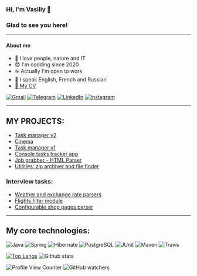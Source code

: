 ### Hi, I'm Vasiliy 👋
###
### Glad to see you here!
-------
#### About me

* 💛 I love people, nature and IT
* 😍 I'm codding since 2020
* :coffee: Actually I'm open to work
* :speech_balloon: I speak English, French and Russian 
* [:page_facing_up: My CV](https://krasobas.github.io/CV/)

[![Gmail](https://img.shields.io/badge/Gmail-D14836?style=for-the-badge&logo=gmail&logoColor=white)](mailto:vasiliy.krasov@gmail.com)
[![Telegram](https://img.shields.io/badge/Telegram-2CA5E0?style=for-the-badge&logo=telegram&logoColor=white)](https://www.t.me/krasobas)
[![LinkedIn](https://img.shields.io/badge/linkedin-%230077B5.svg?style=for-the-badge&logo=linkedin&logoColor=white)](https://www.linkedin.com/in/krasobas/)
[![Instagram](https://img.shields.io/badge/vsl.krsv-%23E4405F.svg?style=for-the-badge&logo=Instagram&logoColor=white)](https://www.instagram.com/vsl.krsv/)

-----
## MY PROJECTS:
- [Task manager v2](https://github.com/Krasobas/job4j_todo)
- [Cinema](https://github.com/Krasobas/job4j_cinema)
- [Task manager v1](https://github.com/Krasobas/taskmen)
- [Console tasks tracker app](https://github.com/Krasobas/job4j_tracker_app)
- [Job grabber - HTML Parser](https://github.com/Krasobas/job4j_grabber)
- [Utilities: zip archiver and file finder](https://github.com/Krasobas/job4j_utilities)

### Interview tasks:
- [Weather and exchange rate parsers](https://github.com/Krasobas/teamidea_krasov)
-  [Flights filter module](https://github.com/Krasobas/gridnine_krasov)
- [Configurable shop pages parser](https://github.com/Krasobas/shop_parser)

-----

## My core technologies:

![Java](https://img.shields.io/badge/Java-%3E%3D%208-orange) 
![Spring](https://img.shields.io/badge/Spring-%3E%3D%205.0-green)
![Hibernate](https://img.shields.io/badge/Hibernate-%3E%3D%205.0-yellow)
![PostgreSQL](https://img.shields.io/badge/PostgreSQL-%3E%3D%209-blue)
![JUnit](https://img.shields.io/badge/JUnit-%3E%3D%204.0-red)
![Maven](https://img.shields.io/badge/Maven-3-red)
![Travis](https://img.shields.io/badge/Travis-CI-succes)

[![Top Langs](https://github-readme-stats.vercel.app/api/top-langs/?username=Krasobas&layout=compact)](https://github.com/Krasobas/github-readme-stats)
![Github stats](https://github-readme-stats.vercel.app/api?username=Krasobas&hide=stars,prs,issues,contribs)

![Profile View Counter](https://komarev.com/ghpvc/?username=Krasobas)
![GitHub watchers](https://img.shields.io/github/watchers/krasobas/krasobas?style=social)

<!--
**Krasobas/Krasobas** is a ✨ _special_ ✨ repository because its `README.md` (this file) appears on your GitHub profile.

Here are some ideas to get you started:

- 🔭 I’m currently working on ...
- 🌱 I’m currently learning ...
- 👯 I’m looking to collaborate on ...
- 🤔 I’m looking for help with ...
- 💬 Ask me about ...
- 📫 How to reach me: ...
- 😄 Pronouns: ...
- ⚡ Fun fact: ...
-->

